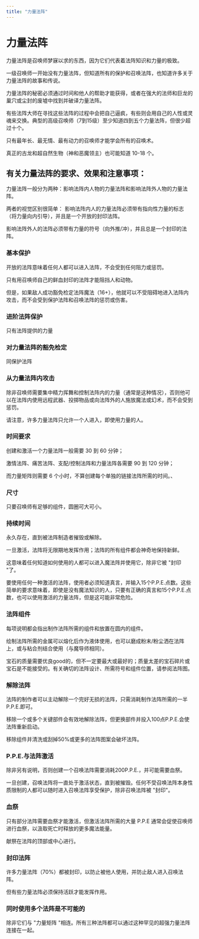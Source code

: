 ```yaml
---
title: "力量法阵"
---
```

# 力量法阵

力量法阵是召唤师梦寐以求的东西，因为它们代表着法阵知识和力量的极致。

一级召唤师一开始没有力量法阵，但知道所有的保护和召唤法阵，也知道许多关于力量法阵的故事和传说。

力量法阵的秘密必须通过时间和他人的帮助才能获得，或者在强大的法师和巨龙的巢穴或尘封的废墟中找到并破译力量法阵。

有些法阵大师在寻找这些法阵的过程中会把自己逼疯，有些则会用自己的人性或灵魂来交换。典型的高级召唤师（7到15级）至少知道四到五个力量法阵，但很少超过十个。

只有最年长、最无情、最有动力的召唤师才能学会所有的召唤术。

真正的古龙和超自然生物（神和恶魔领主）也可能知道 10-18 个。

## 有关力量法阵的要求、效果和注意事项：

力量法阵一般分为两种：影响法阵内人物的力量法阵和影响法阵外人物的力量法阵。

两者的视觉区别很简单： 影响法阵内人的力量法阵必须带有指向性力量的标志（将力量向内引导），并且是一个开放的封印法阵。

影响法阵外人的法阵必须带有力量的符号（向外推/冲），并且总是一个封印的法阵。

### 基本保护

开放的法阵意味着任何人都可以进入法阵，不会受到任何阻力或惩罚。

只有用召唤师自己的鲜血封印的法阵才能阻挡人和动物。

但是，如果敌人成功豁免检定法阵魔法（16+），他就可以不受阻碍地进入法阵内攻击，而不会受到保护法阵和召唤法阵的惩罚或伤害。

### 进阶法阵保护

只有法阵提供的力量

### 对力量法阵的豁免检定

同保护法阵

### 从力量法阵内攻击

除非召唤师需要集中精力挥舞和控制法阵内的力量（通常是这种情况），否则他可以在法阵内使用远程武器、投掷物品或向法阵外的人施放魔法或幻术，而不会受到惩罚。

请注意，许多力量法阵只允许一个人进入，即使用力量的人。

### 时间要求

创建和激活一个力量法阵一般需要 30 到 60 分钟；

激情法阵、痛苦法阵、支配/控制法阵和力量法阵各需要 90 到 120 分钟；

而力量矩阵则需要 6 个小时，不算创建每个单独的链接法阵所需的时间。、

### 尺寸

只要召唤师有足够的组件，圆圈可大可小。

### 持续时间

永久存在，直到被法阵制造者摧毁或解除。

一旦激活，法阵将无限期地发挥作用；法阵的所有组件都会神奇地保持新鲜。

这意味着任何知道如何使用的人都可以进入魔法阵并使用它，除非它被 "封印 "了。

要使用任何一种激活的法阵，使用者必须知道真言，并输入15个P.P.E.点数。这些简单的要求意味着，即使是没有魔法知识的人，只要有正确的真言和15个P.P.E.点数，也可以使用激活的力量法阵，但是这可能非常危险。

### 法阵组件

每项说明都会指出制作法阵所需的组件和放置在圆内的组件。

绘制法阵所需的金属可以熔化后作为液体使用，也可以磨成粉末/粉尘洒在法阵上，或与粘合剂结合使用（与魔导师相同）。

宝石的质量需要优良good的，但不一定要最大或最好的；质量太差的宝石碎片或宝石是不能接受的。有关确切的法阵设计、所需符号和组件位置，请参阅法阵图。

### 解除法阵

法阵的制作者可以主动解除一个完好无损的法阵，只需消耗制作法阵所需的一半 P.P.E.即可。

移除一个或多个关键部件会有效地解除法阵，但更换部件并投入100点P.P.E.会使法阵重新启动。

移除组件并清洗或刮掉50%或更多的法阵图案会破坏法阵。

### P.P.E.与法阵激活

除非另有说明，否则创建一个召唤法阵需要消耗200P.P.E.，并可能需要血祭。

一旦创建，召唤法阵将一直处于激活状态，直到被摧毁。任何不受召唤法阵本身性质限制的人都可以随时进入召唤法阵享受保护，除非召唤法阵被 "封印"。

### 血祭

只有部分法阵需要血祭才能激活，但激活法阵所需的大量 P.P.E 通常会促使召唤师进行血祭，以汲取死亡时释放的更多魔法能量。

献祭在法阵的顶部或中心进行。

### 封印法阵

许多力量法阵（70%）都被封印，以防止被他人使用，并防止敌人进入召唤法阵。

但有些力量法阵必须保持活跃才能发挥作用。


### 同时使用多个法阵是不可能的

除非它们与 "力量矩阵 "相连。所有三种法阵都可以通过这种罕见的超强力量法阵连接在一起。